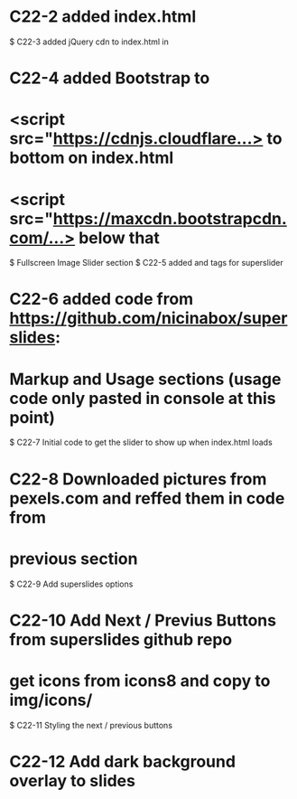 # C22-2 added index.html

$ C22-3 added jQuery cdn to index.html in <head></head>

# C22-4 added Bootstrap <link> to <head>
# <script src="https://cdnjs.cloudflare...></script> to bottom on index.html
# <script src="https://maxcdn.bootstrapcdn.com/...></script> below that

$ Fullscreen Image Slider section
$ C22-5 added <link> and <script></script> tags for superslider

# C22-6 added code from https://github.com/nicinabox/superslides:
# Markup and Usage sections (usage code only pasted in console at this point)

$ C22-7 Initial code to get the slider to show up when index.html loads

# C22-8 Downloaded pictures from pexels.com and reffed them in code from
# previous section

$ C22-9 Add superslides options

# C22-10 Add Next / Previus Buttons from superslides github repo
# get icons from icons8 and copy to img/icons/

$ C22-11 Styling the next / previous buttons

# C22-12 Add dark background overlay to slides